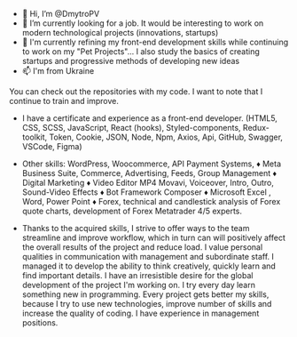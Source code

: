 - 👋 Hi, I’m @DmytroPV
- 👀 I’m currently looking for a job. It would be interesting to work on modern technological projects (innovations, startups)
- 🌱 I'm currently refining my front-end development skills while continuing to work on my "Pet Projects"...
      I also study the basics of creating startups and progressive methods of developing new ideas
- 📫 I'm from Ukraine

You can check out the repositories with my code. I want to note that I continue to train and improve.

- I have a certificate and experience as a front-end developer.
(HTML5, CSS, SCSS, JavaScript, React (hooks), Styled-components, Redux-toolkit, Token, Cookie, JSON, Node, Npm, Axios, Api, GitHub, Swagger, VSCode, Figma)

- Other skills: WordPress, Woocommerce, API Payment Systems, ♦ Meta Business Suite, Commerce, Advertising, Feeds, Group Management ♦ 
              Digital Marketing ♦ Video Editor MP4 Movavi, Voiceover, Intro, Outro, Sound-Video Effects ♦ Bot Framework Composer ♦ 
              Microsoft Excel , Word, Power Point ♦ 
              Forex, technical and candlestick analysis of Forex quote charts, development of Forex Metatrader 4/5 experts.
              
- Thanks to the acquired skills, I strive to offer ways to the team
streamline and improve workflow, which in turn can
will positively affect the overall results of the project and reduce
load. I value personal qualities in communication
with management and subordinate staff. I managed it
to develop the ability to think creatively, quickly learn and find
important details. I have an irresistible desire for the global
development of the project I'm working on. I try every day
learn something new in programming. Every project gets better
my skills, because I try to use new technologies, improve
number of skills and increase the quality of coding. I have
experience in management positions.

<!---
DmytroPV/DmytroPV is a ✨ special ✨ repository because its `README.md` (this file) appears on your GitHub profile.
You can click the Preview link to take a look at your changes.
--->
